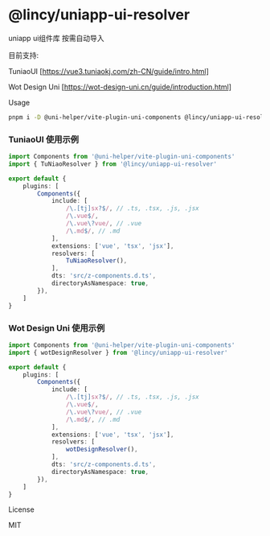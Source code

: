 # @lincy/uniapp-ui-resolver

uniapp ui组件库 按需自动导入

目前支持:

TuniaoUI [https://vue3.tuniaokj.com/zh-CN/guide/intro.html]

Wot Design Uni [https://wot-design-uni.cn/guide/introduction.html]

Usage

```bash
pnpm i -D @uni-helper/vite-plugin-uni-components @lincy/uniapp-ui-resolver
```

### TuniaoUI 使用示例
```ts
import Components from '@uni-helper/vite-plugin-uni-components'
import { TuNiaoResolver } from '@lincy/uniapp-ui-resolver'

export default {
    plugins: [
        Components({
            include: [
                /\.[tj]sx?$/, // .ts, .tsx, .js, .jsx
                /\.vue$/,
                /\.vue\?vue/, // .vue
                /\.md$/, // .md
            ],
            extensions: ['vue', 'tsx', 'jsx'],
            resolvers: [
                TuNiaoResolver(),
            ],
            dts: 'src/z-components.d.ts',
            directoryAsNamespace: true,
        }),
    ]
}
```

### Wot Design Uni 使用示例
```ts
import Components from '@uni-helper/vite-plugin-uni-components'
import { wotDesignResolver } from '@lincy/uniapp-ui-resolver'

export default {
    plugins: [
        Components({
            include: [
                /\.[tj]sx?$/, // .ts, .tsx, .js, .jsx
                /\.vue$/,
                /\.vue\?vue/, // .vue
                /\.md$/, // .md
            ],
            extensions: ['vue', 'tsx', 'jsx'],
            resolvers: [
                wotDesignResolver(),
            ],
            dts: 'src/z-components.d.ts',
            directoryAsNamespace: true,
        }),
    ]
}
```

License

MIT
